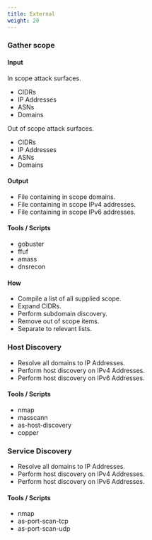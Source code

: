 ```yaml
---
title: External
weight: 20
---
```



### Gather scope

#### Input

In scope attack surfaces.

- CIDRs
- IP Addresses
- ASNs
- Domains

Out of scope attack surfaces.

- CIDRs
- IP Addresses
- ASNs
- Domains

#### Output

- File containing in scope domains.
- File containing in scope IPv4 addresses.
- File containing in scope IPv6 addresses.

#### Tools / Scripts

- gobuster
- ffuf
- amass
- dnsrecon

#### How

- Compile a list of all supplied scope.
- Expand CIDRs.
- Perform subdomain discovery.
- Remove out of scope items.
- Separate to relevant lists.

### Host Discovery

- Resolve all domains to IP Addresses.
- Perform host discovery on IPv4 Addresses.
- Perform host discovery on IPv6 Addresses.

#### Tools / Scripts

- nmap
- masscann
- as-host-discovery
- copper


### Service Discovery

- Resolve all domains to IP Addresses.
- Perform host discovery on IPv4 Addresses.
- Perform host discovery on IPv6 Addresses.

#### Tools / Scripts

- nmap
- as-port-scan-tcp
- as-port-scan-udp
